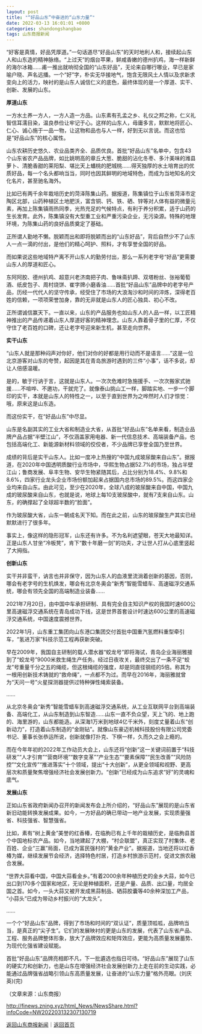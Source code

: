 ```yaml
---
layout: post
title: "“好品山东”中奋进的“山东力量”"
date: 2022-03-13 16:01:01 +0800
categories: shandongshangbao
tags: 山东商报新闻
---
```

<p>“好客是真情，好品凭厚道。”一句话道尽“好品山东”的天时地利人和，接续起山东人和山东造的精神脉络。“上过天”的烟台苹果，鲜咸香嫩的德州扒鸡，海一样新鲜的海尔冰箱……甫一推出就响彻全国的“山东好品”，无论来自哪行哪业，早已是家喻户晓、声名远播。一个“好”字，朴实无华接地气，饱含无限风土人情以及求新求变向上的活力，映衬的是山东人诚信仁义的底色，最终体现的是一个厚道、实干、创新、发展的山东。</p><p><strong>厚道山东</strong></p><p>一方水土养一方人，一方人造一方品。山东素有孔孟之乡、礼仪之邦之称，仁义礼智信耳濡目染，温良恭俭让牢记于心。这样的山东人，毋庸多言，默默地将匠心、仁心、诚心施于一品一物，让这物和品也与人一样，好到无以言说。而这也恰是“好品山东”的核心属性。</p><p>山东农耕历史悠久、农业品类齐全、品质优良。首批“好品山东”名单中，包含43个山东省农产品品牌，如比姚明高的章丘大葱、脆甜的沾化冬枣、多汁美味的潍县萝卜、清脆香甜的莱阳梨、堪比天上蟠桃的肥城桃……得天独厚的水土培育出的优质好品，每一个名头都响当当，同时也因其鲜明的地域特色，而成为当地知名的文化名片，甚至驰名海外。</p><p>比如已有两千余年栽培历史的菏泽陈集山药。据报道，陈集镇位于山东省菏泽市定陶区北部，山药种植区土地肥沃，富含铜、钙、铁、硒、锌等对人体有益的微量元素，再加上陈集镇雨热同季，光热充足的气候特点，有利于养分积累，适于山药的生长发育。此外，陈集镇没有大型重工业和严重污染企业，无污染源。特殊的地理环境，为陈集山药的良好品质奠定了基础。</p><p>正所谓人勤地不懒。脱颖而出和即将脱颖而出的“山东好品”，背后自然少不了山东人一点一滴的付出，是他们的精心呵护、照料，才有享誉全国的好品。</p><p>而如果说这些地域特产离不开山东人的勤劳付出，那么一系列老字号“好品”更需要山东人的厚道和匠心。</p><p>东阿阿胶、德州扒鸡、超意兴老济南把子肉、鲁味斋扒蹄、双塔粉丝、张裕葡萄酒、纸皮包子、周村烧饼、崔字牌小磨香油……首批“好品山东”品牌中的老字号产品，历经一代代人的坚守传承，经受住了市场的大浪淘沙和时间的淬炼，深得老百姓的信赖，一项项荣誉加身，靠的无非就是山东人的匠心独具、初心不改。</p><p>正所谓诚信赢天下。一直以来，山东的产品服务也如山东人的人品一样，以工匠精神推出的产品传递着山东人厚道好客的精神理念。山东人靠着骨子里的仁厚，不仅守住了老百姓的口碑，还让老字号迎来新生机，甚至走向世界。</p><p><strong>实干山东</strong></p><p>“山东人就是那种闷声对你好，他们对你的好都是用行动而不是语言……”这是一位北京游客对山东的夸赞，起因是其在青岛旅游时遇到的三件“小事”，话不多说，却让人倍感温暖。</p><p>是的，敏于行讷于言，这就是山东人。一次次危难时急施援手、一次次搬家式驰援……不喧哗、不邀功，干就完了。就像泰山挑山工一样，脚踏实地、一步一个脚印的实干，本就是山东人的特性之一，以至于直到世界为之哗然时人们才惊觉：哦，原来这是山东造。</p><p>而这份实干，在“好品山东”中尽显。</p><p>山东是名副其实的工业大省和制造业大省，从首批“好品山东”名单来看，制造业品牌产品占据“半壁江山”，不仅涵盖家用电器、新一代信息技术、高端装备产品，也包括高端化工、新能源新材料领域的佼佼者，不少品牌已享誉全国乃至世界。</p><p>成绩的背后是实干山东人。比如一度冲上热搜的“中国九成玻尿酸来自山东”。据报道，在2020年中国透明质酸行业市场中，华熙生物占据52.7%的市场，独占半壁江山；鲁商发展、阜丰生物、安华生物紧随其后，占比分别为18.4%、9.8%和8.6%，四家行业龙头企业市场份额加起来占据国内总市场的89.5%。而这四家企业均来自山东。由此可见，至少在2020年，全球八成的玻尿酸来自中国，中国九成的玻尿酸来自山东，也就是说，地球上每10支玻尿酸中，就有7支来自山东。山东，的确撑起了全球超半数的“脸面”。</p><p>作为玻尿酸大省，山东一朝成名天下知。而在此之前，山东的玻尿酸生产其实已经默默进行了很多年。</p><p>事实上，像这样的隐形冠军，山东还有许多。不为名利遮望眼，苍天大地最知详。正是山东人甘坐“冷板凳”，肯下“数十年磨一剑”的功夫，才让世人打从心底里竖起了大拇指。</p><p><strong>创新山东</strong></p><p>实干并非蛮干，讷言也并非保守，因为山东人的血液里流淌着创新的基因，否则，哪会有老字号的生机焕发，哪会有北京冬奥会“新秀”智能雪蜡车、高速磁浮交通系统，哪会有领先全国的高端制造业装备……</p><p>2021年7月20日，由中国中车承担研制、具有完全自主知识产权的我国时速600公里高速磁浮交通系统在青岛成功下线，这是世界首套设计时速达600公里的高速磁浮交通系统，中国速度震撼世界。</p><p>2022年1月，山东重工集团向山东港口集团交付首批中国重汽氢燃料重型牵引车，“氢进万家”科技示范工程再获新突破。</p><p>早在2009年，我国自主研制的载人潜水器“蛟龙号”即将海试，青岛企业海丽雅接到了“蛟龙号”9000米救生绳生产任务。经过日夜攻关，最终交出了一条不足“蛟龙”号重量千分之五的绳缆，但这根绳缆的强度，却是同直径钢缆的5倍。称其为一根用创新技术铸就的“救命绳”，一点都不为过。而早在2016年，海丽雅就曾为“天问一号”火星探测器提供过特种弹性绳索装备。</p><p>……</p><p>从北京冬奥会“新秀”智能雪蜡车到高速磁浮交通系统，从工业互联网平台到高端装备、高端化工，从山东制造到山东智造……山东一直不负众望，天上飞的、地上跑的、海里游的，山东都能造。从深海1万米到地球4亿千米外，刻度丈量着山东“创新动力”，打造着山东制造的“金刚钻”。就像山东豪迈机械科技股份有限公司党委书记、董事长张恭运所说，创新就像打扑克、下棋一样，久而久之会上瘾的。</p><p>而在今年年初的2022年工作动员大会上，山东还将“创新”这一关键词前置于“科技研发”“人才引育”“营商环境”“数字变革”“产业生态”“要素保障”“民生改善”“风险防控”“文化宣传”“推进落实”十个领域，提出“十大创新”，从更全领域和视野、更高层次和质量聚焦增强经济社会发展创新力。“创新”已经成为山东追求“好”的灵魂和底气。</p><p><strong>发展山东</strong></p><p>正如山东省政府新闻办召开的新闻发布会上所介绍的，“好品山东”展现的是山东省新旧动能转换发展成果。如今，一方好品的确已带动一地产业发展，实现质量强省、科技强省、智慧强省。</p><p>比如，素有“树上黄金”美誉的红香椿，在临朐已有上千年的栽植历史，是临朐县首个中国地标农产品。如今，当地建起了大棚，“村企联盟”，真正实现了村集体、老百姓、企业“三赢”局面，已成为富民强村的“黄金产业”。据报道，当地还将以红香椿为媒，继续发展节会经济，选择特色村居，打造乡村旅游示范村，促进文旅农融合发展。</p><p>“世界大蒜看中国，中国大蒜看金乡。”有着2000余年种植历史的金乡大蒜，如今已出口到170多个国家和地区，无论是种植面积，还是产量、品质、出口量，均居全国之首。如今，一头大蒜又被开发成黑蒜制品、硒蒜胶囊等40余种深加工产品， “小蒜头”已成为带动乡村振兴的“大龙头”。</p><p>……</p><p>一个个“好品山东”品牌，得到了市场和时间的“双认证”，质量顶呱呱，品牌响当当，是真正的“尖子生”。它们的发展映衬的更是山东的发展，代表了山东省产品、工程、服务品牌整体形象，放大了品牌效应和矩阵效应，更能为高质量发展蓄势、为现代化强省建设赋能。</p><p>首批“好品山东”品牌亮相即不凡，下一批遴选也指日可待。“好品山东”展现了山东的硬实力和创新力，也是山东在增强经济社会发展创新力上走在前的生动实践，必能通过品牌强省战略引领山东高质量发展，让奋进的“山东力量”格外亮眼。(刘庆英)(完)</p><p class="em_media">（文章来源：山东商报）</p>

<http://finews.zning.xyz/html_News/NewsShare.html?infoCode=NW202203132307130719>

[返回山东商报新闻](//finews.withounder.com/category/shandongshangbao.html)｜[返回首页](//finews.withounder.com/)
